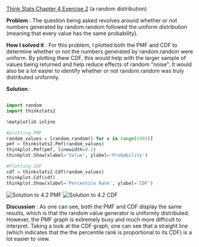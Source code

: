 [Think Stats Chapter 4 Exercise 2](http://greenteapress.com/thinkstats2/html/thinkstats2005.html#toc41) (a random distribution)

>>

**Problem** : The question being asked revolves around whether or not numbers generated by random.random followed the uniform distribution (meaning that every value has the same probability).

**How I solved it** : For this problem, I plotted both the PMF and CDF to determine whether or not the numbers generated by random.random were uniform. By plotting thew CDF, this would help with the larger sample of values being returned and help reduce effects of random "noise". It would also be a lot easier to identify whether or not random.random was truly distributed uniformly.

**Solution** :

```python

import random
import thinkstats2

%matplotlib inline

#plotting PMF
random_values = [random.random() for x in range(1001)]
pmf = thinkstats2.Pmf(random_values)
thinkplot.Pmf(pmf, linewidth=0.1)
thinkplot.Show(xlabel='Value', ylabel='Probability')

#Plotting CDF
cdf = thinkstats2.Cdf(random_values)
thinkplot.Cdf(cdf)
thinkplot.Show(xlabel='Percentile Rank', ylabel='CDF')

```

![Solution to 4.2 PMF](https://github.com/floofydugong/dsp/blob/master/ThinkStats2/code/Solution_for_4_2_PMF.png)
![Solution to 4.2 CDF](https://github.com/floofydugong/dsp/blob/master/ThinkStats2/code/Solution_for_4_2_CDF.png)

**Discussion** : As one can see, both the PMF and CDF display the same results, which is that the random value generator is uniformly distributed. However, the PMF graph is extremely busy and much more difficult to interpret. Taking a look at the CDF graph, one can see that a straight line (which indicates that the the percentile rank is proportional to its CDF) is a lot easier to view.

